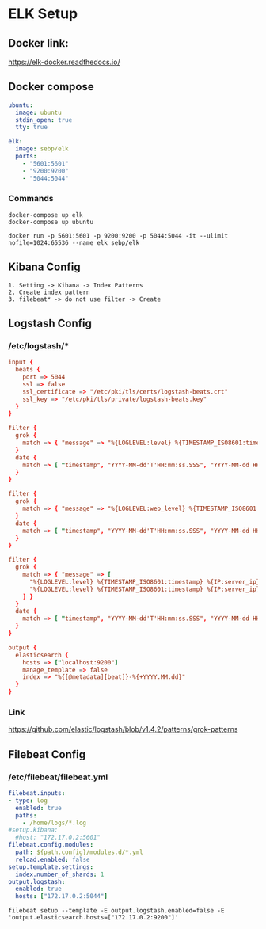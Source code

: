 # ELK Setup

## Docker link:
https://elk-docker.readthedocs.io/

## Docker compose
```yml
ubuntu:
  image: ubuntu
  stdin_open: true
  tty: true

elk:
  image: sebp/elk
  ports:
    - "5601:5601"
    - "9200:9200"
    - "5044:5044"
```
### Commands
```
docker-compose up elk
docker-compose up ubuntu
```
```
docker run -p 5601:5601 -p 9200:9200 -p 5044:5044 -it --ulimit nofile=1024:65536 --name elk sebp/elk
```

## Kibana Config
    1. Setting -> Kibana -> Index Patterns
    2. Create index pattern
    3. filebeat* -> do not use filter -> Create


## Logstash Config
### /etc/logstash/*
```conf
input {
  beats {
    port => 5044
    ssl => false
    ssl_certificate => "/etc/pki/tls/certs/logstash-beats.crt"
    ssl_key => "/etc/pki/tls/private/logstash-beats.key"
  }
}
```
```conf
filter {
  grok {
    match => { "message" => "%{LOGLEVEL:level} %{TIMESTAMP_ISO8601:timestamp} %{IP:server_ip} %{PROG:port} %{PATH:code_path} %{GREEDYDATA:data}" }
  }
  date {
    match => [ "timestamp", "YYYY-MM-dd'T'HH:mm:ss.SSS", "YYYY-MM-dd HH:mm:ss,SSS" ]
  }
}
```
```conf
filter {
  grok {
    match => { "message" => "%{LOGLEVEL:web_level} %{TIMESTAMP_ISO8601:web_timestamp} %{IP:web_server_ip} %{PROG:web_port} %{PATH:web_code_path} %{WORD:web_method} %{IP:web_client_ip} %{USER:web_username} %{GREEDYDATA:web_data}" }
  }
  date {
    match => [ "timestamp", "YYYY-MM-dd'T'HH:mm:ss.SSS", "YYYY-MM-dd HH:mm:ss,SSS" ]
  }
}
```
```conf
filter {
  grok {
    match => { "message" => [
      "%{LOGLEVEL:level} %{TIMESTAMP_ISO8601:timestamp} %{IP:server_ip} %{PROG:port} %{PATH:code_path} %{WORD:method} %{IP:client_ip} %{USER:username} %{GREEDYDATA:data}",
      "%{LOGLEVEL:level} %{TIMESTAMP_ISO8601:timestamp} %{IP:server_ip} %{PROG:port} %{PATH:code_path} %{GREEDYDATA:data}"
    ] }
  }
  date {
    match => [ "timestamp", "YYYY-MM-dd'T'HH:mm:ss.SSS", "YYYY-MM-dd HH:mm:ss,SSS" ]
  }
}
```
```conf
output {
  elasticsearch {
    hosts => ["localhost:9200"]
    manage_template => false
    index => "%{[@metadata][beat]}-%{+YYYY.MM.dd}"
  }
}
```
### Link
https://github.com/elastic/logstash/blob/v1.4.2/patterns/grok-patterns

## Filebeat Config
<!-- ```
filebeat modules enable system
``` -->
### /etc/filebeat/filebeat.yml
```yml
filebeat.inputs:
- type: log
  enabled: true
  paths:
    - /home/logs/*.log
#setup.kibana:
  #host: "172.17.0.2:5601"
filebeat.config.modules:
  path: ${path.config}/modules.d/*.yml
  reload.enabled: false
setup.template.settings:
  index.number_of_shards: 1
output.logstash:
  enabled: true
  hosts: ["172.17.0.2:5044"]
```
```
filebeat setup --template -E output.logstash.enabled=false -E 'output.elasticsearch.hosts=["172.17.0.2:9200"]'
```
